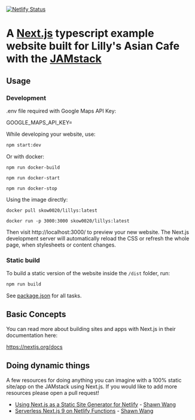 [![Netlify Status](https://api.netlify.com/api/v1/badges/9b8a0175-0cab-4861-b27f-08d15e1da25c/deploy-status)](https://app.netlify.com/sites/musing-darwin-3a3f81/deploys)

# A [Next.js](https://nextjs.org/) typescript example website built for Lilly's Asian Cafe with the [JAMstack](https://jamstack.org)

## Usage

### Development

.env file required with Google Maps API Key:

GOOGLE_MAPS_API_KEY=<KEY>

While developing your website, use:

```bash
npm start:dev
```

Or with docker:

```
npm run docker-build
```
```
npm run docker-start
```
```
npm run docker-stop
```

Using the image directly:
```
docker pull skow0020/lillys:latest
```
```
docker run -p 3000:3000 skow0020/lillys:latest
```

Then visit http://localhost:3000/ to preview your new website. The Next.js development server will automatically reload the CSS or refresh the whole page, when stylesheets or content changes.

### Static build

To build a static version of the website inside the `/dist` folder, run:

```bash
npm run build
```

See [package.json](package.json) for all tasks.

## Basic Concepts

You can read more about building sites and apps with Next.js in their documentation here:

https://nextjs.org/docs

## Doing dynamic things

A few resources for doing anything you can imagine with a 100% static site/app on the JAMstack
using Next.js. If you would like to add more resources please open a pull request!

- [Using Next.js as a Static Site Generator for Netlify](https://scotch.io/@sw-yx/using-nextjs-as-a-static-site-generator-for-netlify) - [Shawn Wang](https://twitter.com/swyx)
- [Serverless Next.js 9 on Netlify Functions](https://community.netlify.com/t/serverless-next-js-9-on-netlify-functions/1956) - [Shawn Wang](https://twitter.com/swyx)

